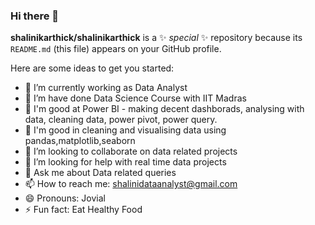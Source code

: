 ### Hi there 👋


**shalinikarthick/shalinikarthick** is a ✨ _special_ ✨ repository because its `README.md` (this file) appears on your GitHub profile.

Here are some ideas to get you started:

- 🔭 I’m currently working as Data Analyst
- 🌱 I’m have done Data Science Course with IIT Madras
- 🌱 I'm good at Power BI - making decent dashborads, analysing with data, cleaning data, power pivot, power query.
- 🌱 I'm good in cleaning and visualising data using pandas,matplotlib,seaborn
- 👯 I’m looking to collaborate on data related projects
- 🤔 I’m looking for help with real time data projects
- 💬 Ask me about Data related queries
- 📫 How to reach me: shalinidataanalyst@gmail.com
- 😄 Pronouns: Jovial
- ⚡ Fun fact: Eat Healthy Food
